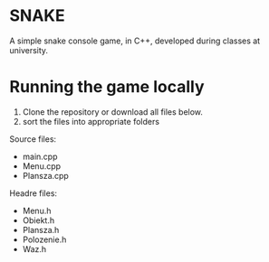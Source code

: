 # SNAKE
A simple snake console game, in C++, developed during classes at university.
# Running the game locally
1. Clone the repository or download all files below.
2. sort the files into appropriate folders

Source files:
- main.cpp
- Menu.cpp
- Plansza.cpp

Headre files:
- Menu.h
- Obiekt.h
- Plansza.h
- Polozenie.h
- Waz.h